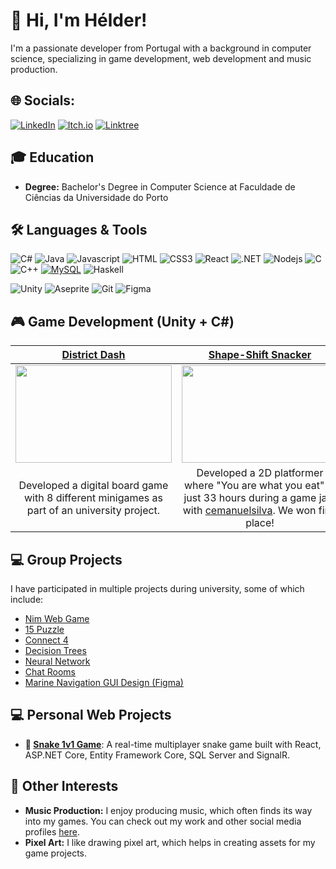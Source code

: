 # 👋 Hi, I'm Hélder!

I'm a passionate developer from Portugal with a background in computer science, specializing in game development, web development and music production.

## 🌐 Socials:
[![LinkedIn](https://img.shields.io/badge/linkedin-%230077B5.svg?style=for-the-badge&logo=linkedin&logoColor=white)](https://www.linkedin.com/in/hélder-ramos) [![Itch.io](https://img.shields.io/badge/Itch-%23FF0B34.svg?style=for-the-badge&logo=Itch.io&logoColor=white)](https://pofinho.itch.io/) [![Linktree](https://img.shields.io/badge/linktree-1de9b6?style=for-the-badge&logo=linktree&logoColor=white)](https://linktr.ee/pofinho)

## 🎓 Education
- **Degree:** Bachelor's Degree in Computer Science at Faculdade de Ciências da Universidade do Porto

## 🛠 Languages & Tools
![C#](https://img.shields.io/badge/C%23-239120?style=for-the-badge&logo=c-sharp&logoColor=white)
![Java](https://img.shields.io/badge/Java-ED8B00?style=for-the-badge&logo=java&logoColor=white)
![Javascript](https://img.shields.io/badge/Javascript-F0DB4F?style=for-the-badge&labelColor=black&logo=javascript&logoColor=F0DB4F)
![HTML](https://img.shields.io/badge/HTML5-E34F26?style=for-the-badge&logo=html5&logoColor=white)
![CSS3](https://img.shields.io/badge/CSS3-1572B6?style=for-the-badge&logo=css3&logoColor=white)
![React](https://img.shields.io/badge/React-20232A?style=for-the-badge&logo=react&logoColor=61DAFB)
![.NET](https://img.shields.io/badge/.NET-5C2D91?style=for-the-badge&logo=.net&logoColor=white)
![Nodejs](https://img.shields.io/badge/Nodejs-3C873A?style=for-the-badge&labelColor=black&logo=node.js&logoColor=3C873A)
![C](https://img.shields.io/badge/C-00599C?style=for-the-badge&logo=c&logoColor=white)
![C++](https://img.shields.io/badge/C++-00599C?style=for-the-badge&logo=cplusplus&logoColor=white)
[![MySQL](https://img.shields.io/badge/MySQL-4479A1?style=for-the-badge&logo=mysql&logoColor=fff)](#)
![Haskell](https://img.shields.io/badge/Haskell-5e5086?style=for-the-badge&logo=haskell&logoColor=white)

![Unity](https://img.shields.io/badge/unity-%23000000.svg?style=for-the-badge&logo=unity&logoColor=white)
![Aseprite](https://img.shields.io/badge/Aseprite-FFFFFF?style=for-the-badge&logo=Aseprite&logoColor=#7D929E)
![Git](https://img.shields.io/badge/Git-F05032?style=for-the-badge&logo=git&logoColor=white)
![Figma](https://img.shields.io/badge/figma-%23F24E1E.svg?style=for-the-badge&logo=figma&logoColor=white)

## 🎮 Game Development (Unity + C#)

| **<a href="https://pofinho.itch.io/district-dash">District Dash</a>** | **<a href="https://cemanuelsilva.itch.io/shape-shift-snacker-a-slimy-adventure">Shape-Shift Snacker</a>** | **<a href="https://heldergomesramos.github.io/pato-em-fradelos.html">In Development** |
|:-----------------:|:----------------------:|:------------------:|
| <a href="https://pofinho.itch.io/district-dash"><img src="https://github.com/heldergomesramos/heldergomesramos/assets/174441887/6301e43e-890f-47cf-95fa-291d91030936" width="250" height="156"></a> | <a href="https://cemanuelsilva.itch.io/shape-shift-snacker-a-slimy-adventure"><img src="https://github.com/heldergomesramos/heldergomesramos/assets/174441887/ccc40cd6-d998-4a4b-9b04-f20292685ee1" width="250" height="156"></a> | <a href="https://heldergomesramos.github.io/pato-em-fradelos.html"><img src="https://github.com/heldergomesramos/heldergomesramos/assets/174441887/6e2fb52d-33ca-48db-b81a-ffd975984ab3" width="250" height="156"> |
| <div style="max-width: 300px;">Developed a digital board game with 8 different minigames as part of an university project.</div> | <div style="max-width: 300px;">Developed a 2D platformer where "You are what you eat" in just 33 hours during a game jam with <a href="https://github.com/cemanuelsilva">cemanuelsilva</a>. We won first place!</div> | <div style="max-width: 300px;">A 2D Metroidvania game I've been working on for the past 2+ years.</div> |

## 💻 Group Projects
I have participated in multiple projects during university, some of which include:
- [Nim Web Game](https://github.com/heldergomesramos/Nim-Web-Game)
- [15 Puzzle](https://github.com/heldergomesramos/15-puzzle)
- [Connect 4](https://github.com/heldergomesramos/Connect-4)
- [Decision Trees](https://github.com/heldergomesramos/Decision-Trees)
- [Neural Network](https://github.com/heldergomesramos/Neural-Network)
- [Chat Rooms](https://github.com/heldergomesramos/Chat-Rooms)
- [Marine Navigation GUI Design (Figma)](https://www.figma.com/proto/B27Lz0tdjttjnXNI5kUbyF/Navega%C3%A7%C3%A3o?node-id=1-2&starting-point-node-id=1%3A2&t=DRUXlnKmiU4G2I4q-1)

## 💻 Personal Web Projects
- **🐍 [Snake 1v1 Game](https://heldergomesramos.github.io/Snake-1v1)**: A real-time multiplayer snake game built with React, ASP.NET Core, Entity Framework Core, SQL Server and SignalR.

## 🎨 Other Interests
- **Music Production:** I enjoy producing music, which often finds its way into my games. You can check out my work and other social media profiles [here](https://linktr.ee/pofinho).
- **Pixel Art:** I like drawing pixel art, which helps in creating assets for my game projects.
